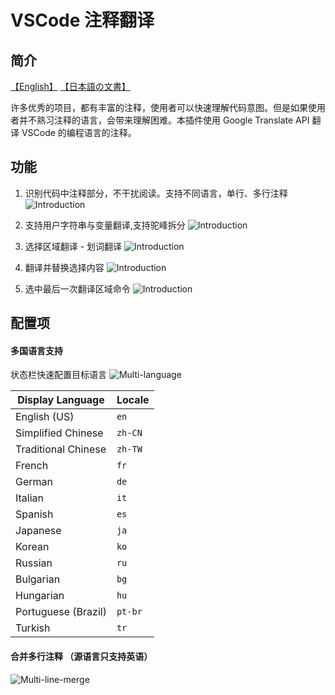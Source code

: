 # VSCode 注释翻译

## 简介
[【English】](https://github.com/intellism/vscode-comment-translate/blob/master/./doc/README.md) [【日本語の文書】](https://github.com/intellism/vscode-comment-translate/blob/master/./doc/README_JA.md)

许多优秀的项目，都有丰富的注释，使用者可以快速理解代码意图。但是如果使用者并不熟习注释的语言，会带来理解困难。本插件使用 Google Translate API 翻译 VSCode 的编程语言的注释。

## 功能
1. 识别代码中注释部分，不干扰阅读。支持不同语言，单行、多行注释
![Introduction](https://github.com/intellism/vscode-comment-translate/raw/master/./doc/image/cn/Introduction.gif)

2. 支持用户字符串与变量翻译,支持驼峰拆分
![Introduction](https://github.com/intellism/vscode-comment-translate/raw/master/./doc/image/cn/variable.gif)

3. 选择区域翻译 - 划词翻译
![Introduction](https://github.com/intellism/vscode-comment-translate/raw/master/./doc/image/cn/selection.gif)

4. 翻译并替换选择内容
![Introduction](https://github.com/intellism/vscode-comment-translate/raw/master/./doc/image/translate-selections.gif)

5. 选中最后一次翻译区域命令
![Introduction](https://github.com/intellism/vscode-comment-translate/raw/master/./doc/image/cn/select.gif)

## 配置项
#### 多国语言支持
状态栏快速配置目标语言
![Multi-language](https://github.com/intellism/vscode-comment-translate/raw/master/./doc/image/cn/status-bar.gif)

| Display Language    | Locale  |
| ------------------- | ------- |
| English (US)        | `en`    |
| Simplified Chinese  | `zh-CN` |
| Traditional Chinese | `zh-TW` |
| French              | `fr`    |
| German              | `de`    |
| Italian             | `it`    |
| Spanish             | `es`    |
| Japanese            | `ja`    |
| Korean              | `ko`    |
| Russian             | `ru`    |
| Bulgarian           | `bg`    |
| Hungarian           | `hu`    |
| Portuguese (Brazil) | `pt-br` |
| Turkish             | `tr`    |


#### 合并多行注释 （源语言只支持英语）
![Multi-line-merge](https://github.com/intellism/vscode-comment-translate/raw/master/./doc/image/multi-line-merge.gif)